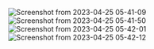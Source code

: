 ![Screenshot from 2023-04-25 05-41-09](https://user-images.githubusercontent.com/76496105/234169959-b390fa0d-ff1b-4166-a2ed-40dc3f537266.png)
![Screenshot from 2023-04-25 05-41-50](https://user-images.githubusercontent.com/76496105/234169826-aaee333f-ad8a-45e5-9032-206f64d53c47.png)
![Screenshot from 2023-04-25 05-42-01](https://user-images.githubusercontent.com/76496105/234169832-8ca21ff0-bccd-4560-b9b7-e41a1739dcf1.png)
![Screenshot from 2023-04-25 05-42-12](https://user-images.githubusercontent.com/76496105/234169837-95099168-388e-4f06-b1d7-4368934eb365.png)

